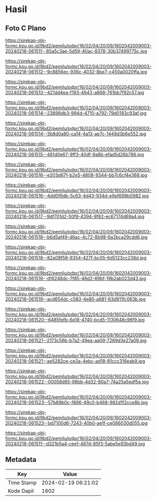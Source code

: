 # Hasil

## Foto C Plano

https://sirekap-obj-formc.kpu.go.id/9bd2/pemilu/pdpr/16/02/04/20/09/1602042009003-20240218-061511--85a5c3ae-5d59-40ac-8378-30b37499775c.jpg

https://sirekap-obj-formc.kpu.go.id/9bd2/pemilu/pdpr/16/02/04/20/09/1602042009003-20240218-061512--9c8856ec-936c-4032-8be7-c450a0020ffa.jpg

https://sirekap-obj-formc.kpu.go.id/9bd2/pemilu/pdpr/16/02/04/20/09/1602042009003-20240218-061513--421dd4ea-f193-4643-a668-761bb7f92c57.jpg

https://sirekap-obj-formc.kpu.go.id/9bd2/pemilu/pdpr/16/02/04/20/09/1602042009003-20240218-061514--23898db3-994d-4710-a792-79d0183c93af.jpg

https://sirekap-obj-formc.kpu.go.id/9bd2/pemilu/pdpr/16/02/04/20/09/1602042009003-20240218-061514--3b8d0a80-ca14-4a13-ae7c-1448d3b6e552.jpg

https://sirekap-obj-formc.kpu.go.id/9bd2/pemilu/pdpr/16/02/04/20/09/1602042009003-20240218-061515--481d0e67-9ff3-40df-9a8b-efad5d26b786.jpg

https://sirekap-obj-formc.kpu.go.id/9bd2/pemilu/pdpr/16/02/04/20/09/1602042009003-20240218-061516--e203d67f-b2e5-4808-9344-bb7c6cf4e368.jpg

https://sirekap-obj-formc.kpu.go.id/9bd2/pemilu/pdpr/16/02/04/20/09/1602042009003-20240218-061516--4dd0f9db-5c63-4d43-934d-e9ef698b0982.jpg

https://sirekap-obj-formc.kpu.go.id/9bd2/pemilu/pdpr/16/02/04/20/09/1602042009003-20240218-061517--9df701d2-50f9-4394-9f82-ec67174d69a4.jpg

https://sirekap-obj-formc.kpu.go.id/9bd2/pemilu/pdpr/16/02/04/20/09/1602042009003-20240218-061518--b6d5af49-d6ac-4c72-8b98-6a2bca29cdd6.jpg

https://sirekap-obj-formc.kpu.go.id/9bd2/pemilu/pdpr/16/02/04/20/09/1602042009003-20240218-061518--82a09f58-9354-427f-bc05-6d5123cc238d.jpg

https://sirekap-obj-formc.kpu.go.id/9bd2/pemilu/pdpr/16/02/04/20/09/1602042009003-20240218-061519--d16248dc-7f85-46d2-89bf-19b2ab023d43.jpg

https://sirekap-obj-formc.kpu.go.id/9bd2/pemilu/pdpr/16/02/04/20/09/1602042009003-20240218-061519--acd654dc-c583-4e80-a681-63d911fc063b.jpg

https://sirekap-obj-formc.kpu.go.id/9bd2/pemilu/pdpr/16/02/04/20/09/1602042009003-20240218-061520--6485fefb-6e18-4740-bcd5-1130648c96f9.jpg

https://sirekap-obj-formc.kpu.go.id/9bd2/pemilu/pdpr/16/02/04/20/09/1602042009003-20240218-061521--2173c56b-b7a2-49ea-aa09-7269d3e27a09.jpg

https://sirekap-obj-formc.kpu.go.id/9bd2/pemilu/pdpr/16/02/04/20/09/1602042009003-20240218-061521--ae5282ce-ce3a-4ebc-ad18-81ccc316eab9.jpg

https://sirekap-obj-formc.kpu.go.id/9bd2/pemilu/pdpr/16/02/04/20/09/1602042009003-20240218-061522--00058d65-98bb-4d32-80a7-74a25a5edf5e.jpg

https://sirekap-obj-formc.kpu.go.id/9bd2/pemilu/pdpr/16/02/04/20/09/1602042009003-20240218-061523--57b89b0c-f896-49c0-b468-982d1f2cce8b.jpg

https://sirekap-obj-formc.kpu.go.id/9bd2/pemilu/pdpr/16/02/04/20/09/1602042009003-20240218-061523--bd7100d6-7243-40b0-ae1f-ce086030d055.jpg

https://sirekap-obj-formc.kpu.go.id/9bd2/pemilu/pdpr/16/02/04/20/09/1602042009003-20240218-061511--d321b5a4-cee1-467d-85f3-5abe5e93bd49.jpg


## Metadata

| Key        | Value               |
| ---------- | ------------------- |
| Time Stamp | 2024-02-19 06:21:02 |
| Kode Dapil | 1602                |



